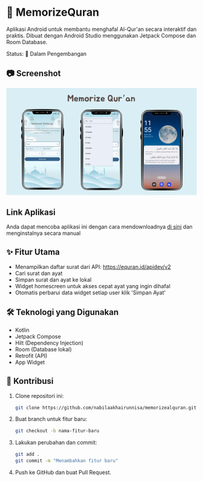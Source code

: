 # 📖 MemorizeQuran

Aplikasi Android untuk membantu menghafal Al-Qur'an secara interaktif dan praktis. Dibuat dengan Android Studio menggunakan Jetpack Compose dan Room Database.

Status: 🚧 Dalam Pengembangan

## 📷 Screenshot

<img src="https://github.com/nabilaakhairunnisa/memorizealquran/blob/master/ui.png"
     alt="App UI" />
     
## Link Aplikasi

Anda dapat mencoba aplikasi ini dengan cara mendownloadnya [di sini](https://github.com/nabilaakhairunnisa/memorizealquran/blob/master/app-debug.apk) dan menginstalnya secara manual

## ✨ Fitur Utama

- Menampilkan daftar surat dari API: https://equran.id/apidev/v2
- Cari surat dan ayat
- Simpan surat dan ayat ke lokal
- Widget homescreen untuk akses cepat ayat yang ingin dihafal
- Otomatis perbarui data widget setiap user klik 'Simpan Ayat'

## 🛠️ Teknologi yang Digunakan

- Kotlin
- Jetpack Compose
- Hilt (Dependency Injection)
- Room (Database lokal)
- Retrofit (API)
- App Widget

## 🚀 Kontribusi

1. Clone repositori ini:
   ```bash
   git clone https://github.com/nabilaakhairunnisa/memorizealquran.git
2. Buat branch untuk fitur baru:
   ```bash
   git checkout -b nama-fitur-baru
3. Lakukan perubahan dan commit:
   ```bash
   git add .
   git commit -m "Menambahkan fitur baru"
4. Push ke GitHub dan buat Pull Request.
